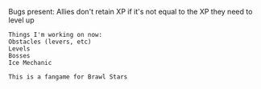 Bugs present:
Allies don't retain XP if it's not equal to the XP they need to level up
```
Things I'm working on now:
Obstacles (levers, etc)
Levels
Bosses
Ice Mechanic
```
```
This is a fangame for Brawl Stars
```
